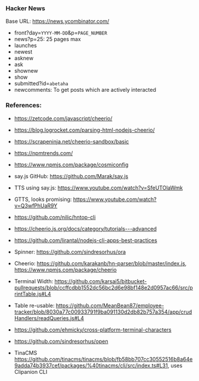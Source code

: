 ### Hacker News

Base URL: https://news.ycombinator.com/

-   front?day=`YYYY-MM-DD`&p=`PAGE_NUMBER`
-   news?p=25: 25 pages max
-   launches
-   newest
-   asknew
-   ask
-   shownew
-   show
-   submitted?id=`abetaha`
-   newcomments: To get posts which are actively interacted

### References:

-   https://zetcode.com/javascript/cheerio/
-   https://blog.logrocket.com/parsing-html-nodejs-cheerio/
-   https://scrapeninja.net/cheerio-sandbox/basic

-   https://npmtrends.com/

-   https://www.npmjs.com/package/cosmiconfig
-   say.js GitHub: https://github.com/Marak/say.js
-   TTS using say.js: https://www.youtube.com/watch?v=SfeUTOlaWmk
-   GTTS, looks promising: https://www.youtube.com/watch?v=Q3wfPhUaR9Y
-   https://github.com/nilic/hntop-cli
-   https://cheerio.js.org/docs/category/tutorials---advanced
-   https://github.com/lirantal/nodejs-cli-apps-best-practices
-   Spinner: https://github.com/sindresorhus/ora
-   Cheerio: https://github.com/karakanb/hn-parser/blob/master/index.js, https://www.npmjs.com/package/cheerio

-   Terminal Width: https://github.com/karsai5/bitbucket-pullrequests/blob/ccffcdbb1552dc56bc2d6e98bf148e2d0957ac66/src/printTable.js#L4
-   Table re-usable: https://github.com/MeanBean87/employee-tracker/blob/8030a77c00933791f9ba091130d2db82b757a354/app/crudHandlers/readQueries.js#L4
-   https://github.com/ehmicky/cross-platform-terminal-characters
-   https://github.com/sindresorhus/open
-   TinaCMS https://github.com/tinacms/tinacms/blob/fb58bb707cc30552516b8a64e9adda74b3937cef/packages/%40tinacms/cli/src/index.ts#L31, uses Clipanion CLI
